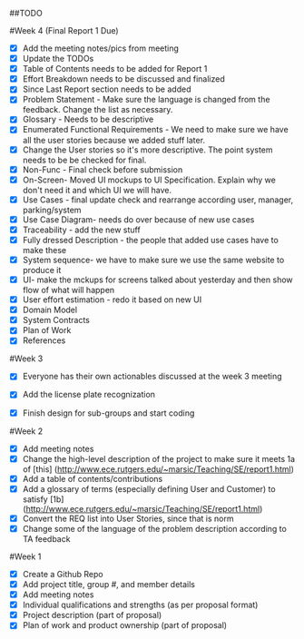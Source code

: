 ##TODO  

#Week 4 (Final Report 1 Due)
- [x] Add the meeting notes/pics from meeting 
- [x] Update the TODOs
- [x] Table of Contents needs to be added for Report 1
- [x] Effort Breakdown needs to be discussed and finalized
- [x] Since Last Report section needs to be added
- [x] Problem Statement - Make sure the language is changed from the feedback. Change the list as necessary.
- [x] Glossary - Needs to be descriptive 
- [x] Enumerated Functional Requirements - We need to make sure we have all the user stories because we added stuff later.
- [x] Change the User stories so it's more descriptive. The point system needs to be be checked for final.
- [x] Non-Func - Final check before submission
- [x] On-Screen- Moved UI mockups to UI Specification. Explain why we don't need it and which UI we will have.
- [x] Use Cases - final update check and rearrange according user, manager, parking/system
- [x] Use Case Diagram- needs do over because of new use cases
- [x] Traceability - add the new stuff
- [x] Fully dressed Description - the people that added use cases have to make these
- [x] System sequence- we have to make sure we use the same website to produce it
- [x] UI- make the mckups for screens talked about yesterday and then show flow of what will happen
- [x] User effort estimation - redo it based on new UI
- [x] Domain Model
- [x] System Contracts
- [x] Plan of Work
- [x] References
	
#Week 3
- [x] Everyone has their own actionables discussed at the week 3 meeting
- [x] Add the license plate recognization
- [x] Finish design for sub-groups and start coding


#Week 2
- [x] Add meeting notes
- [x] Change the high-level description of the project to make sure it meets 1a of [this] (http://www.ece.rutgers.edu/~marsic/Teaching/SE/report1.html)
- [x] Add a table of contents/contributions
- [x] Add a glossary of terms (especially defining User and Customer) to satisfy [1b] (http://www.ece.rutgers.edu/~marsic/Teaching/SE/report1.html) 
- [x] Convert the REQ list into User Stories, since that is norm
- [x] Change some of the language of the problem description according to TA feedback

#Week 1
- [x] Create a Github Repo
- [x] Add project title, group #, and member details
- [x] Add meeting notes
- [x] Individual qualifications and strengths (as per proposal format) 
- [x] Project description (part of proposal)
- [x] Plan of work and product ownership (part of proposal)
